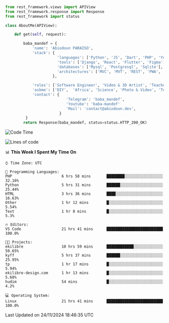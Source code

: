 ###
```python
from rest_framework.views import APIView
from rest_framework.response import Response
from rest_framework import status

class AboutMe(APIView):

    def get(self, request):

        baba_mandef = {
            'name': 'Abiodoun PARAISO',
            'stack': {
                       'languages': ['Python', 'JS', 'Dart', 'PHP', 'Yoruba', 'Fongbe', 'Kreyol', 'French', 'English'],
                       'tools': ['Django', 'React', 'Flutter', 'Figma', 'GIMP', 'Inckscape', 'Kdenlive', 'Blender'],
                       'databases': ['Mysql', 'Postgresql', 'Sqlite'],
                       'architectures': ['MVC', 'MVT', 'REST', 'PWA', 'SPA', 'MicroServices']
                     },

            'roles': ['Software Engineer', 'Video & 3D Artist', 'Teacher', 'Mentor', 'Farmer'],
            'askme': ['DIY',  'Africa', 'Science', 'Photo & Video', 'Tech', 'Agro'],
            'contact': {
                           'Telegram': 'baba_mandef',
                           'Youtube': 'baba-mandef'
                           'Mail': 'contact@abiodoun.dev',
                        }
         }
        return Response(baba_mandef, status=status.HTTP_200_OK)

```                    

<!--START_SECTION:waka-->
![Code Time](http://img.shields.io/badge/Code%20Time-1%2C233%20hrs%2046%20mins-blue)

![Lines of code](https://img.shields.io/badge/From%20Hello%20World%20I%27ve%20Written-424%20Thousand%20lines%20of%20code-blue)

📊 **This Week I Spent My Time On** 

```text
⌚︎ Time Zone: UTC

💬 Programming Languages: 
PHP                      6 hrs 58 mins       ████████░░░░░░░░░░░░░░░░░   32.16% 
Python                   5 hrs 31 mins       ██████░░░░░░░░░░░░░░░░░░░   25.44% 
HTML                     3 hrs 36 mins       ████░░░░░░░░░░░░░░░░░░░░░   16.63% 
Other                    1 hr 12 mins        █░░░░░░░░░░░░░░░░░░░░░░░░   5.54% 
Text                     1 hr 8 mins         █░░░░░░░░░░░░░░░░░░░░░░░░   5.3%

🔥 Editors: 
VS Code                  21 hrs 41 mins      █████████████████████████   100.0%

🐱‍💻 Projects: 
ekilibre                 10 hrs 59 mins      ████████████░░░░░░░░░░░░░   50.65% 
kyff                     5 hrs 37 mins       ██████░░░░░░░░░░░░░░░░░░░   25.95% 
tp                       1 hr 17 mins        █░░░░░░░░░░░░░░░░░░░░░░░░   5.94% 
ekilibre-design.com      1 hr 13 mins        █░░░░░░░░░░░░░░░░░░░░░░░░   5.68% 
hudim                    54 mins             █░░░░░░░░░░░░░░░░░░░░░░░░   4.2%

💻 Operating System: 
Linux                    21 hrs 41 mins      █████████████████████████   100.0%

```


 Last Updated on 24/11/2024 18:46:35 UTC
<!--END_SECTION:waka-->
